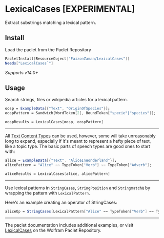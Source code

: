 # LexicalCases [EXPERIMENTAL]

Extract substrings matching a lexical pattern.

## Install
Load the paclet from the Paclet Repository
```Mathematica
PacletInstall[ResourceObject["FaizonZaman/LexicalCases"]]
Needs["LexicalCases`"]
```

_Supports v14.0+_

## Usage

Search strings, files or wikipedia articles for a lexical pattern.

```Mathematica
oosp = ExampleData[{"Text", "OriginOfSpecies"}];
oospPattern = Sandwich[WordToken[2], BoundToken["specie"|"species"]];

oospResults = LexicalCases[oosp, oospPattern]
```


---

All [Text Content Types](https://reference.wolfram.com/language/guide/TextContentTypes.html) can be used, however, some will take unreasonably long to expand, especially if it's meant to represent a hefty piece of text, like a topic type. The basic parts of speech types are good ones to start with:

```Mathematica
alice = ExampleData[{"Text", "AliceInWonderland"}];
alicePattern = "Alice" ~~ TypeToken["Verb"] ~~ TypeToken["Adverb"];

aliceResults = LexicalCases[alice, alicePattern]
```

---

Use lexical patterns in `StringCases`, `StringPosition` and `StringmatchQ` by wrapping the pattern with `LexicalPattern`.

Here's an example creating an operator of StringCases:
```Mathematica
aliceOp = StringCases[LexicalPattern["Alice" ~~ TypeToken["Verb"] ~~ TypeToken["Adverb"]]];
```

---

The paclet documentation includes additional examples, or visit [LexicalCases](https://resources.wolframcloud.com/PacletRepository/resources/FaizonZaman/LexicalCases/) on the Wolfram Paclet Repository.
